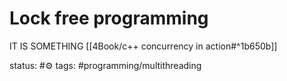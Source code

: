 # Lock free programming
IT IS SOMETHING
[[4Book/c++ concurrency in action#^1b650b]]



status: #⚙️ 
tags: 
#programming/multithreading